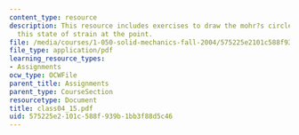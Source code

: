 ```yaml
---
content_type: resource
description: This resource includes exercises to draw the mohr?s circle representing
  this state of strain at the point.
file: /media/courses/1-050-solid-mechanics-fall-2004/575225e2101c588f939b1bb3f88d5c46_class04_15.pdf
file_type: application/pdf
learning_resource_types:
- Assignments
ocw_type: OCWFile
parent_title: Assignments
parent_type: CourseSection
resourcetype: Document
title: class04_15.pdf
uid: 575225e2-101c-588f-939b-1bb3f88d5c46
---
```

